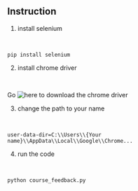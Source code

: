 ## Instruction
1. install selenium
<br>

```shell
pip install selenium
```

2. install chrome driver
<br>

Go ![here](https://chromedriver.chromium.org/downloads) to download the chrome driver

3. change the path to your name
<br>

```shell
user-data-dir=C:\\Users\\{Your name}\\AppData\\Local\\Google\\Chrome...
```

4. run the code
<br>

```shell
python course_feedback.py
```